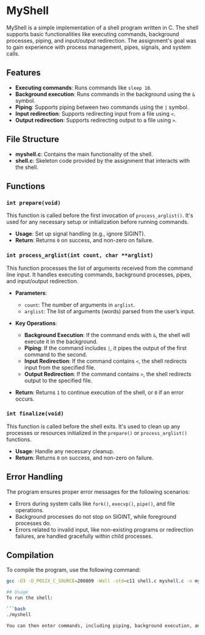 # MyShell

MyShell is a simple implementation of a shell program written in C. The shell supports basic functionalities like executing commands, background processes, piping, and input/output redirection. The assignment's goal was to gain experience with process management, pipes, signals, and system calls.

## Features

- **Executing commands**: Runs commands like `sleep 10`.
- **Background execution**: Runs commands in the background using the `&` symbol.
- **Piping**: Supports piping between two commands using the `|` symbol.
- **Input redirection**: Supports redirecting input from a file using `<`.
- **Output redirection**: Supports redirecting output to a file using `>`.

## File Structure

- **myshell.c**: Contains the main functionality of the shell.
- **shell.c**: Skeleton code provided by the assignment that interacts with the shell.

## Functions

### `int prepare(void)`

This function is called before the first invocation of `process_arglist()`. It's used for any necessary setup or initialization before running commands.

- **Usage**: Set up signal handling (e.g., ignore SIGINT).
- **Return**: Returns `0` on success, and non-zero on failure.

### `int process_arglist(int count, char **arglist)`

This function processes the list of arguments received from the command line input. It handles executing commands, background processes, pipes, and input/output redirection.

- **Parameters**:
  - `count`: The number of arguments in `arglist`.
  - `arglist`: The list of arguments (words) parsed from the user’s input.
  
- **Key Operations**:
  - **Background Execution**: If the command ends with `&`, the shell will execute it in the background.
  - **Piping**: If the command includes `|`, it pipes the output of the first command to the second.
  - **Input Redirection**: If the command contains `<`, the shell redirects input from the specified file.
  - **Output Redirection**: If the command contains `>`, the shell redirects output to the specified file.

- **Return**: Returns `1` to continue execution of the shell, or `0` if an error occurs.

### `int finalize(void)`

This function is called before the shell exits. It's used to clean up any processes or resources initialized in the `prepare()` or `process_arglist()` functions.

- **Usage**: Handle any necessary cleanup.
- **Return**: Returns `0` on success, and non-zero on failure.

## Error Handling

The program ensures proper error messages for the following scenarios:

- Errors during system calls like `fork()`, `execvp()`, `pipe()`, and file operations.
- Background processes do not stop on SIGINT, while foreground processes do.
- Errors related to invalid input, like non-existing programs or redirection failures, are handled gracefully within child processes.

## Compilation

To compile the program, use the following command:

```bash
gcc -O3 -D_POSIX_C_SOURCE=200809 -Wall -std=c11 shell.c myshell.c -o myshell

## Usage
To run the shell:

```bash
./myshell

You can then enter commands, including piping, background execution, and redirection.





